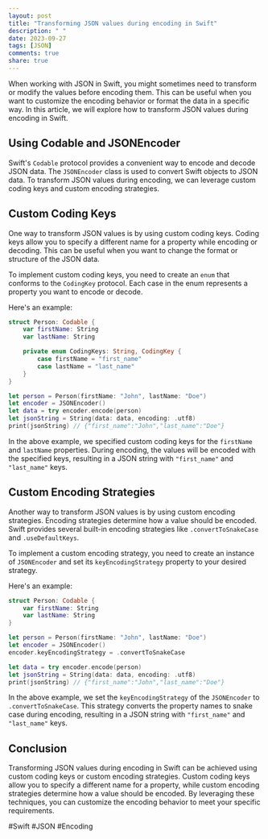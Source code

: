 ```yaml
---
layout: post
title: "Transforming JSON values during encoding in Swift"
description: " "
date: 2023-09-27
tags: [JSON]
comments: true
share: true
---
```


When working with JSON in Swift, you might sometimes need to transform or modify the values before encoding them. This can be useful when you want to customize the encoding behavior or format the data in a specific way. In this article, we will explore how to transform JSON values during encoding in Swift.

## Using Codable and JSONEncoder

Swift's `Codable` protocol provides a convenient way to encode and decode JSON data. The `JSONEncoder` class is used to convert Swift objects to JSON data. To transform JSON values during encoding, we can leverage custom coding keys and custom encoding strategies.

## Custom Coding Keys

One way to transform JSON values is by using custom coding keys. Coding keys allow you to specify a different name for a property while encoding or decoding. This can be useful when you want to change the format or structure of the JSON data.

To implement custom coding keys, you need to create an `enum` that conforms to the `CodingKey` protocol. Each case in the enum represents a property you want to encode or decode.

Here's an example:

```swift
struct Person: Codable {
    var firstName: String
    var lastName: String

    private enum CodingKeys: String, CodingKey {
        case firstName = "first_name"
        case lastName = "last_name"
    }
}

let person = Person(firstName: "John", lastName: "Doe")
let encoder = JSONEncoder()
let data = try encoder.encode(person)
let jsonString = String(data: data, encoding: .utf8)
print(jsonString) // {"first_name":"John","last_name":"Doe"}
```

In the above example, we specified custom coding keys for the `firstName` and `lastName` properties. During encoding, the values will be encoded with the specified keys, resulting in a JSON string with `"first_name"` and `"last_name"` keys.

## Custom Encoding Strategies

Another way to transform JSON values is by using custom encoding strategies. Encoding strategies determine how a value should be encoded. Swift provides several built-in encoding strategies like `.convertToSnakeCase` and `.useDefaultKeys`.

To implement a custom encoding strategy, you need to create an instance of `JSONEncoder` and set its `keyEncodingStrategy` property to your desired strategy.

Here's an example:

```swift
struct Person: Codable {
    var firstName: String
    var lastName: String
}

let person = Person(firstName: "John", lastName: "Doe")
let encoder = JSONEncoder()
encoder.keyEncodingStrategy = .convertToSnakeCase

let data = try encoder.encode(person)
let jsonString = String(data: data, encoding: .utf8)
print(jsonString) // {"first_name":"John","last_name":"Doe"}
```

In the above example, we set the `keyEncodingStrategy` of the `JSONEncoder` to `.convertToSnakeCase`. This strategy converts the property names to snake case during encoding, resulting in a JSON string with `"first_name"` and `"last_name"` keys.

## Conclusion

Transforming JSON values during encoding in Swift can be achieved using custom coding keys or custom encoding strategies. Custom coding keys allow you to specify a different name for a property, while custom encoding strategies determine how a value should be encoded. By leveraging these techniques, you can customize the encoding behavior to meet your specific requirements.

#Swift #JSON #Encoding